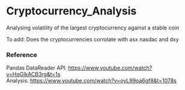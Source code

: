 # Cryptocurrency_Analysis
Analysing volatility of the largest cryptocurrency against a stable coin

To add: Does the cryptocurrencies corrolate with asx nasdac and dxy

### Reference
Pandas DataReader API: https://www.youtube.com/watch?v=HqGlkACB3rg&t=1s  
Analysis: https://www.youtube.com/watch?v=oyL99oa6gf8&t=1078s

